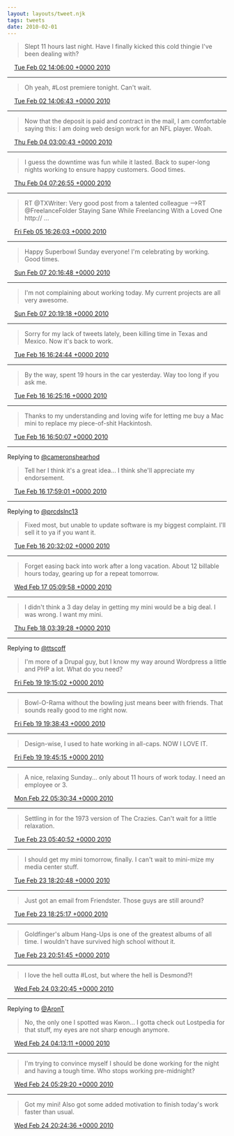```yaml
---
layout: layouts/tweet.njk
tags: tweets
date: 2010-02-01
---
```


> Slept 11 hours last night\. Have I finally kicked this cold thingie I've been dealing with?

<img src="../../media/tweet.ico" width="12" /> [Tue Feb 02 14:06:00 +0000 2010](https://twitter.com/timwasson/status/8543335642)

----

> Oh yeah, \#Lost premiere tonight\. Can't wait\.

<img src="../../media/tweet.ico" width="12" /> [Tue Feb 02 14:06:43 +0000 2010](https://twitter.com/timwasson/status/8543359928)

----

> Now that the deposit is paid and contract in the mail, I am comfortable saying this: I am doing web design work for an NFL player\. Woah\.

<img src="../../media/tweet.ico" width="12" /> [Thu Feb 04 03:00:43 +0000 2010](https://twitter.com/timwasson/status/8615919238)

----

> I guess the downtime was fun while it lasted\. Back to super\-long nights working to ensure happy customers\. Good times\.

<img src="../../media/tweet.ico" width="12" /> [Thu Feb 04 07:26:55 +0000 2010](https://twitter.com/timwasson/status/8623547340)

----

> RT @TXWriter: Very good post from a talented colleague \-\-&gt;RT @FreelanceFolder Staying Sane While Freelancing With a Loved One http:// \.\.\.

<img src="../../media/tweet.ico" width="12" /> [Fri Feb 05 16:26:03 +0000 2010](https://twitter.com/timwasson/status/8683497545)

----

> Happy Superbowl Sunday everyone\! I'm celebrating by working\. Good times\.

<img src="../../media/tweet.ico" width="12" /> [Sun Feb 07 20:16:48 +0000 2010](https://twitter.com/timwasson/status/8777123506)

----

> I'm not complaining about working today\. My current projects are all very awesome\.

<img src="../../media/tweet.ico" width="12" /> [Sun Feb 07 20:19:18 +0000 2010](https://twitter.com/timwasson/status/8777207948)

----

> Sorry for my lack of tweets lately, been killing time in Texas and Mexico\. Now it's back to work\.

<img src="../../media/tweet.ico" width="12" /> [Tue Feb 16 16:24:44 +0000 2010](https://twitter.com/timwasson/status/9191231822)

----

> By the way, spent 19 hours in the car yesterday\. Way too long if you ask me\.

<img src="../../media/tweet.ico" width="12" /> [Tue Feb 16 16:25:16 +0000 2010](https://twitter.com/timwasson/status/9191252759)

----

> Thanks to my understanding and loving wife for letting me buy a Mac mini to replace my piece\-of\-shit Hackintosh\.

<img src="../../media/tweet.ico" width="12" /> [Tue Feb 16 16:50:07 +0000 2010](https://twitter.com/timwasson/status/9192205099)

----

Replying to [@cameronshearhod](https://twitter.com/cameronshearhod/status/9192425012)

> Tell her I think it's a great idea\.\.\. I think she'll appreciate my endorsement\.

<img src="../../media/tweet.ico" width="12" /> [Tue Feb 16 17:59:01 +0000 2010](https://twitter.com/timwasson/status/9194806382)

----

Replying to [@prcdslnc13](https://twitter.com/JoeSpanierMakes/status/9200337749)

> Fixed most, but unable to update software is my biggest complaint\. I'll sell it to ya if you want it\.

<img src="../../media/tweet.ico" width="12" /> [Tue Feb 16 20:32:02 +0000 2010](https://twitter.com/timwasson/status/9200504620)

----

> Forget easing back into work after a long vacation\. About 12 billable hours today, gearing up for a repeat tomorrow\.

<img src="../../media/tweet.ico" width="12" /> [Wed Feb 17 05:09:58 +0000 2010](https://twitter.com/timwasson/status/9220788136)

----

> I didn't think a 3 day delay in getting my mini would be a big deal\. I was wrong\. I want my mini\.

<img src="../../media/tweet.ico" width="12" /> [Thu Feb 18 03:39:28 +0000 2010](https://twitter.com/timwasson/status/9266671514)

----

Replying to [@ttscoff](https://twitter.com/ttscoff/status/9345394016)

> I'm more of a Drupal guy, but I know my way around Wordpress a little and PHP a lot\. What do you need?

<img src="../../media/tweet.ico" width="12" /> [Fri Feb 19 19:15:02 +0000 2010](https://twitter.com/timwasson/status/9348599023)

----

> Bowl\-O\-Rama without the bowling just means beer with friends\. That sounds really good to me right now\.

<img src="../../media/tweet.ico" width="12" /> [Fri Feb 19 19:38:43 +0000 2010](https://twitter.com/timwasson/status/9349465605)

----

> Design\-wise, I used to hate working in all\-caps\. NOW I LOVE IT\.

<img src="../../media/tweet.ico" width="12" /> [Fri Feb 19 19:45:15 +0000 2010](https://twitter.com/timwasson/status/9349701210)

----

> A nice, relaxing Sunday\.\.\. only about 11 hours of work today\. I need an employee or 3\.

<img src="../../media/tweet.ico" width="12" /> [Mon Feb 22 05:30:34 +0000 2010](https://twitter.com/timwasson/status/9463664580)

----

> Settling in for the 1973 version of The Crazies\. Can't wait for a little relaxation\.

<img src="../../media/tweet.ico" width="12" /> [Tue Feb 23 05:40:52 +0000 2010](https://twitter.com/timwasson/status/9513667880)

----

> I should get my mini tomorrow, finally\. I can't wait to mini\-mize my media center stuff\.

<img src="../../media/tweet.ico" width="12" /> [Tue Feb 23 18:20:48 +0000 2010](https://twitter.com/timwasson/status/9536639037)

----

> Just got an email from Friendster\. Those guys are still around?

<img src="../../media/tweet.ico" width="12" /> [Tue Feb 23 18:25:17 +0000 2010](https://twitter.com/timwasson/status/9536796446)

----

> Goldfinger's album Hang\-Ups is one of the greatest albums of all time\. I wouldn't have survived high school without it\.

<img src="../../media/tweet.ico" width="12" /> [Tue Feb 23 20:51:45 +0000 2010](https://twitter.com/timwasson/status/9542160776)

----

> I love the hell outta \#Lost, but where the hell is Desmond?\!

<img src="../../media/tweet.ico" width="12" /> [Wed Feb 24 03:20:45 +0000 2010](https://twitter.com/timwasson/status/9558339735)

----

Replying to [@AronT](https://twitter.com/@AronT/status/9558645946)

> No, the only one I spotted was Kwon\.\.\. I gotta check out Lostpedia for that stuff, my eyes are not sharp enough anymore\.

<img src="../../media/tweet.ico" width="12" /> [Wed Feb 24 04:13:11 +0000 2010](https://twitter.com/timwasson/status/9560539227)

----

> I'm trying to convince myself I should be done working for the night and having a tough time\. Who stops working pre\-midnight?

<img src="../../media/tweet.ico" width="12" /> [Wed Feb 24 05:29:20 +0000 2010](https://twitter.com/timwasson/status/9563198739)

----

> Got my mini\! Also got some added motivation to finish today's work faster than usual\.

<img src="../../media/tweet.ico" width="12" /> [Wed Feb 24 20:24:36 +0000 2010](https://twitter.com/timwasson/status/9591077893)